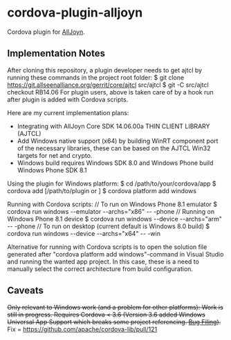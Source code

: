 cordova-plugin-alljoyn
======================

Cordova plugin for [AllJoyn](https://allseenalliance.org/alljoyn-framework-tutorial).

Implementation Notes
--------------------
After cloning this repository, a plugin developer needs to get ajtcl by running these commands in the project root folder:
$ git clone https://git.allseenalliance.org/gerrit/core/ajtcl src/ajtcl
$ git -C src/ajtcl checkout RB14.06
For plugin users, above is taken care of by a hook run after plugin is added with Cordova scripts.

Here are my current implementation plans:
* Integrating with AllJoyn Core SDK 14.06.00a THIN CLIENT LIBRARY (AJTCL)
* Add Windows native support (x64) by building WinRT component port of the necessary libraries, these can be based on the AJTCL Win32 targets for net and crypto.
* Windows build requires Windows SDK 8.0 and Windows Phone build Windows Phone SDK 8.1

Using the plugin for Windows platform:
$ cd /path/to/your/cordova/app
$ cordova add [/path/to/plugin or <url to this git repo>]
$ cordova platform add windows

Running with Cordova scripts:
// To run on Windows Phone 8.1 emulator
$ cordova run windows --emulator --archs="x86" -- -phone
// Running on Windows Phone 8.1 device
$ cordova run windows --device --archs="arm" -- -phone
// To run on desktop (current default is Windows 8.0 build)
$ cordova run windows --device --archs="x64" -- -win

Alternative for running with Cordova scripts is to open the solution file generated after "cordova platform add windows"-command in Visual Studio and running the wanted app project. In this case, these is a need to manually select the correct architecture from build configuration.

Caveats
-------
~~Only relevant to Windows work (and a problem for other platforms):
Work is still in progress. Requires Cordova < 3.6 (Version 3.6 added Windows Universal App Support which breaks some project referencing. [Bug Filing](https://issues.apache.org/jira/browse/CB-7911)).~~ Fix = https://github.com/apache/cordova-lib/pull/121
